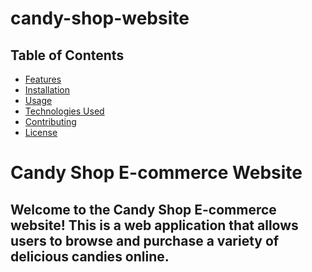 # candy-shop-website
## Table of Contents

- [Features](#features)
- [Installation](#installation)
- [Usage](#usage)
- [Technologies Used](#technologies-used)
- [Contributing](#contributing)
- [License](#license)
<h1>Candy Shop E-commerce Website</h1>
<h2>Welcome to the Candy Shop E-commerce website! This is a web application that allows users to browse and purchase a variety of delicious candies online. </h2>
